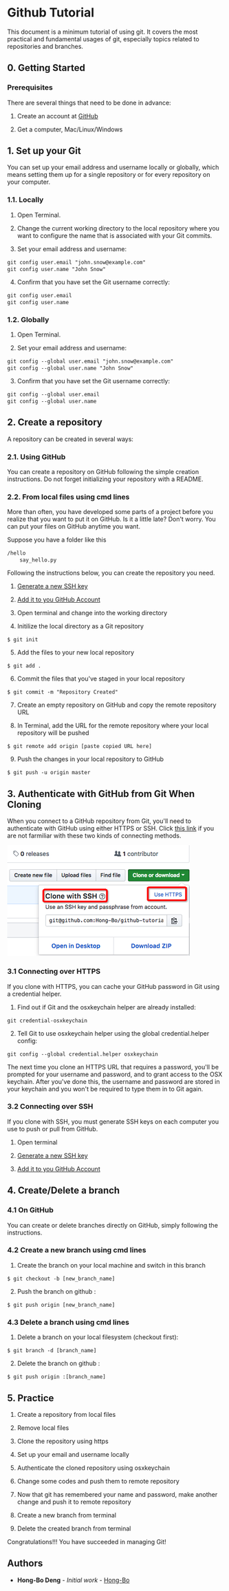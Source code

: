 # Github Tutorial
This document is a minimum tutorial of using git. It covers the most practical and fundamental usages of git, especially topics related to repositories and branches.

## 0. Getting Started

### Prerequisites

There are several things that need to be done in advance:

1. Create an account at [GitHub](https://pages.github.com/)

2. Get a computer, Mac/Linux/Windows

## 1. Set up your Git

You can set up your email address and username locally or globally, which means setting them up for a single repository or for every repository on your computer.

### 1.1. Locally

1. Open Terminal.

2. Change the current working directory to the local repository where you want to configure the name that is associated with your Git commits.

3. Set your email address and username:

```
git config user.email "john.snow@example.com"
git config user.name "John Snow"
```

4. Confirm that you have set the Git username correctly:

```
git config user.email 
git config user.name
```

### 1.2. Globally

1. Open Terminal.

2. Set your email address and username:

```
git config --global user.email "john.snow@example.com"
git config --global user.name "John Snow"
```

3. Confirm that you have set the Git username correctly:

```
git config --global user.email 
git config --global user.name
```

## 2. Create a repository

A repository can be created in several ways:

### 2.1. Using GitHub

You can create a repository on GitHub following the simple creation instructions. Do not forget initializing your repository with a README.

### 2.2. From local files using cmd lines

More than often, you have developed some parts of a project before you realize that you want to put it on GitHub. Is it a little late? Don't worry. You can put your files on GitHub anytime you want.

Suppose you have a folder like this
```
/hello
    say_hello.py
```
Following the instructions below, you can create the repository you need.

1. [Generate a new SSH key](https://help.github.com/articles/generating-a-new-ssh-key-and-adding-it-to-the-ssh-agent/)

2. [Add it to you GitHub Account](https://help.github.com/articles/adding-a-new-gpg-key-to-your-github-account/)

3. Open terminal and change into the working directory

4. Initilize the local directory as a Git repository

```
$ git init
```

5. Add the files to your new local repository

```
$ git add .
```

6. Commit the files that you've staged in your local repository

```
$ git commit -m "Repository Created"
```

7. Create an empty repository on GitHub and copy the remote repository URL

8. In Terminal, add the URL for the remote repository where your local repository will be pushed
```
$ git remote add origin [paste copied URL here]
```

9. Push the changes in your local repository to GitHub
```
$ git push -u origin master
```

## 3. Authenticate with GitHub from Git When Cloning

When you connect to a GitHub repository from Git, you'll need to authenticate with GitHub using either HTTPS or SSH. Click [this link](https://help.github.com/articles/which-remote-url-should-i-use/) if you are not farmiliar with these two kinds of connecting methods.

![Image text](img/ssh_https.jpg)

### 3.1 Connecting over HTTPS

If you clone with HTTPS, you can cache your GitHub password in Git using a credential helper.

1. Find out if Git and the osxkeychain helper are already installed:

```
git credential-osxkeychain
```

2. Tell Git to use osxkeychain helper using the global credential.helper config:

```
git config --global credential.helper osxkeychain
```

The next time you clone an HTTPS URL that requires a password, you'll be prompted for your username and password, and to grant access to the OSX keychain. After you've done this, the username and password are stored in your keychain and you won't be required to type them in to Git again.

### 3.2 Connecting over SSH

If you clone with SSH, you must generate SSH keys on each computer you use to push or pull from GitHub.

1. Open terminal

2. [Generate a new SSH key](https://help.github.com/articles/generating-a-new-ssh-key-and-adding-it-to-the-ssh-agent/)

3. [Add it to you GitHub Account](https://help.github.com/articles/adding-a-new-gpg-key-to-your-github-account/)

## 4. Create/Delete a branch

### 4.1 On GitHub

You can create or delete branches directly on GitHub, simply following the instructions.

### 4.2 Create a new branch using cmd lines
1. Create the branch on your local machine and switch in this branch
```
$ git checkout -b [new_branch_name]
```
2. Push the branch on github :
```
$ git push origin [new_branch_name]
```

### 4.3 Delete a branch using cmd lines

1. Delete a branch on your local filesystem (checkout first):

```
$ git branch -d [branch_name]
```

2. Delete the branch on github :

```
$ git push origin :[branch_name]
```

## 5. Practice 

1. Create a repository from local files

2. Remove local files

3. Clone the repository using https

4. Set up your email and username locally

5. Authenticate the cloned repository using osxkeychain

6. Change some codes and push them to remote repository

7. Now that git has remembered your name and password, make another change and push it to remote repository

8. Create a new branch from terminal

9. Delete the created branch from terminal

Congratulations!!! You have succeeded in managing Git!

## Authors

* **Hong-Bo Deng** - *Initial work* - [Hong-Bo](https://github.com/Hong-Bo)
